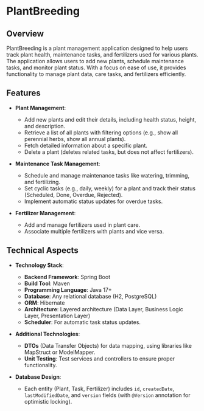 # PlantBreeding

## Overview

PlantBreeding is a plant management application designed to help users track plant health, maintenance tasks, and fertilizers used for various plants. The application allows users to add new plants, schedule maintenance tasks, and monitor plant status. With a focus on ease of use, it provides functionality to manage plant data, care tasks, and fertilizers efficiently.

## Features

- **Plant Management**:
  - Add new plants and edit their details, including health status, height, and description.
  - Retrieve a list of all plants with filtering options (e.g., show all perennial herbs, show all annual plants).
  - Fetch detailed information about a specific plant.
  - Delete a plant (deletes related tasks, but does not affect fertilizers).

- **Maintenance Task Management**:
  - Schedule and manage maintenance tasks like watering, trimming, and fertilizing.
  - Set cyclic tasks (e.g., daily, weekly) for a plant and track their status (Scheduled, Done, Overdue, Rejected).
  - Implement automatic status updates for overdue tasks.

- **Fertilizer Management**:
  - Add and manage fertilizers used in plant care.
  - Associate multiple fertilizers with plants and vice versa.

## Technical Aspects

- **Technology Stack**:
  - **Backend Framework**: Spring Boot
  - **Build Tool**: Maven
  - **Programming Language**: Java 17+
  - **Database**: Any relational database (H2, PostgreSQL)
  - **ORM**: Hibernate
  - **Architecture**: Layered architecture (Data Layer, Business Logic Layer, Presentation Layer)
  - **Scheduler**: For automatic task status updates.

- **Additional Technologies**:
  - **DTOs** (Data Transfer Objects) for data mapping, using libraries like MapStruct or ModelMapper.
  - **Unit Testing**: Test services and controllers to ensure proper functionality.

- **Database Design**:
  - Each entity (Plant, Task, Fertilizer) includes `id`, `createdDate`, `lastModifiedDate`, and `version` fields (with `@Version` annotation for optimistic locking).
